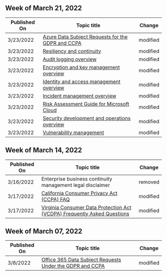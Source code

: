 <!-- This file is generated automatically each week. Changes made to this file will be overwritten.-->



## Week of March 21, 2022


| Published On |Topic title | Change |
|------|------------|--------|
| 3/23/2022 | [Azure Data Subject Requests for the GDPR and CCPA](/compliance/regulatory/gdpr-dsr-azure) | modified |
| 3/23/2022 | [Resiliency and continuity](/compliance/assurance/assurance-resiliency-and-continuity) | modified |
| 3/23/2022 | [Audit logging overview](/compliance/assurance/assurance-audit-logging) | modified |
| 3/23/2022 | [Encryption and key management overview](/compliance/assurance/assurance-encryption) | modified |
| 3/23/2022 | [Identity and access management overview](/compliance/assurance/assurance-identity-and-access-management) | modified |
| 3/23/2022 | [Incident management overview](/compliance/assurance/assurance-incident-management) | modified |
| 3/23/2022 | [Risk Assessment Guide for Microsoft Cloud](/compliance/assurance/assurance-risk-assessment-guide) | modified |
| 3/23/2022 | [Security development and operations overview](/compliance/assurance/assurance-security-development-and-operation) | modified |
| 3/23/2022 | [Vulnerability management](/compliance/assurance/assurance-vulnerability-management) | modified |


## Week of March 14, 2022


| Published On |Topic title | Change |
|------|------------|--------|
| 3/16/2022 | Enterprise business continuity management legal disclaimer | removed |
| 3/17/2022 | [California Consumer Privacy Act (CCPA) FAQ](/compliance/regulatory/ccpa-faq) | modified |
| 3/17/2022 | [Virginia Consumer Data Protection Act (VCDPA) Frequently Asked Questions](/compliance/regulatory/vcdpa-faq) | modified |


## Week of March 07, 2022


| Published On |Topic title | Change |
|------|------------|--------|
| 3/8/2022 | [Office 365 Data Subject Requests Under the GDPR and CCPA](/compliance/regulatory/gdpr-dsr-office365) | modified |

